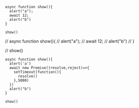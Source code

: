 ```
async function show(){
  alert("a");
  await 12;
  alert("b")
}

show()

```
// async function show(){
//   alert("a");
//   await 12;
//   alert("b")
// }

// show()
```
async function show(){
  alert('a')
  await new Promise((resolve,reject)=>{
    setTimeout(function(){
      resolve()
    },5000)
  })
  alert("b")
}

show()

```


